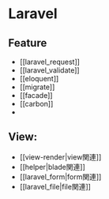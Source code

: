 # Laravel

## Feature
- [[laravel_request]]
- [[laravel_validate]]
- [[eloquent]]
- [[migrate]]
- [[facade]]
- [[carbon]]
- 
## View:
- [[view-render|view関連]]
- [[helper|blade関連]]
- [[laravel_form|form関連]]
- [[laravel_file|file関連]]
